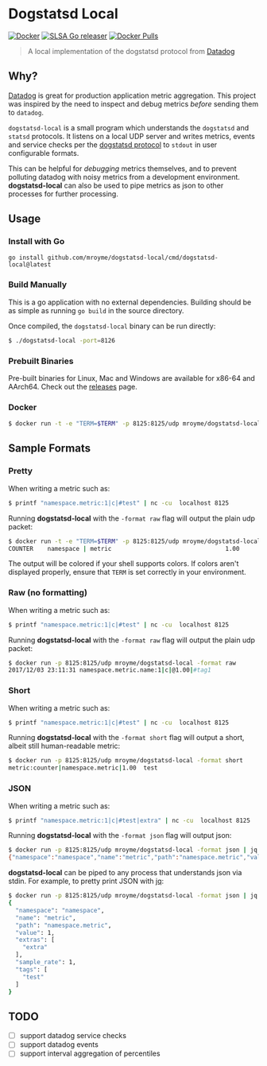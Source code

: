 # Dogstatsd Local

[![Docker](https://github.com/mroyme/dogstatsd-local/actions/workflows/docker-publish.yml/badge.svg)](https://github.com/mroyme/dogstatsd-local/actions/workflows/docker-publish.yml)
[![SLSA Go releaser](https://github.com/mroyme/dogstatsd-local/actions/workflows/go-ossf-slsa3-publish.yml/badge.svg)](https://github.com/mroyme/dogstatsd-local/actions/workflows/go-ossf-slsa3-publish.yml)
[![Docker Pulls](https://img.shields.io/docker/pulls/mroyme/dogstatsd-local?logo=docker)](https://hub.docker.com/r/mroyme/dogstatsd-local)

> A local implementation of the dogstatsd protocol from [Datadog](https://www.datadog.com)


## Why?

[Datadog](https://www.datadog.com) is great for production application metric aggregation. This project was inspired by the need to inspect and debug metrics _before_ sending them to `datadog`.

`dogstatsd-local` is a small program which understands the `dogstatsd` and `statsd` protocols. It listens on a local UDP server and writes metrics, events and service checks per the [dogstatsd protocol](https://docs.datadoghq.com/guides/dogstatsd/) to `stdout` in user configurable formats.

This can be helpful for _debugging_ metrics themselves, and to prevent polluting datadog with noisy metrics from a development environment. **dogstatsd-local** can also be used to pipe metrics as json to other processes for further processing.

## Usage

### Install with Go

```
go install github.com/mroyme/dogstatsd-local/cmd/dogstatsd-local@latest
```

### Build Manually

This is a go application with no external dependencies. Building should be as simple as running `go build` in the source directory.

Once compiled, the `dogstatsd-local` binary can be run directly:
```bash
$ ./dogstatsd-local -port=8126
```

### Prebuilt Binaries

Pre-built binaries for Linux, Mac and Windows are available for x86-64 and AArch64.
Check out the [releases](https://github.com/mroyme/dogstatsd-local/releases/latest) page.


### Docker

```bash
$ docker run -t -e "TERM=$TERM" -p 8125:8125/udp mroyme/dogstatsd-local
```

## Sample Formats

### Pretty 

When writing a metric such as:

```bash
$ printf "namespace.metric:1|c|#test" | nc -cu  localhost 8125
```

Running **dogstatsd-local** with the `-format raw` flag will output the plain udp packet:

```bash
$ docker run -t -e "TERM=$TERM" -p 8125:8125/udp mroyme/dogstatsd-local -format pretty
COUNTER    namespace | metric                                1.00           TAGS = test
```

The output will be colored if your shell supports colors.
If colors aren't displayed properly, ensure that `TERM` is set correctly in your environment.

### Raw (no formatting)

When writing a metric such as:

```bash
$ printf "namespace.metric:1|c|#test" | nc -cu  localhost 8125
```

Running **dogstatsd-local** with the `-format raw` flag will output the plain udp packet:

```bash
$ docker run -p 8125:8125/udp mroyme/dogstatsd-local -format raw
2017/12/03 23:11:31 namespace.metric.name:1|c|@1.00|#tag1
```

### Short 

When writing a metric such as:

```bash
$ printf "namespace.metric:1|c|#test" | nc -cu  localhost 8125
```

Running **dogstatsd-local** with the `-format short` flag will output a short, albeit still human-readable metric:

```bash
$ docker run -p 8125:8125/udp mroyme/dogstatsd-local -format short
metric:counter|namespace.metric|1.00  test

```

### JSON

When writing a metric such as:
```bash
$ printf "namespace.metric:1|c|#test|extra" | nc -cu  localhost 8125
```

Running **dogstatsd-local** with the `-format json` flag will output json:

```bash
$ docker run -p 8125:8125/udp mroyme/dogstatsd-local -format json | jq .
{"namespace":"namespace","name":"metric","path":"namespace.metric","value":1,"extras":["extra"],"sample_rate":1,"tags":["test"]}
```

**dogstatsd-local** can be piped to any process that understands json via stdin. For example, to pretty print JSON with [jq](https://stedolan.github.io/jq/):

```bash
$ docker run -p 8125:8125/udp mroyme/dogstatsd-local -format json | jq .
{
  "namespace": "namespace",
  "name": "metric",
  "path": "namespace.metric",
  "value": 1,
  "extras": [
    "extra"
  ],
  "sample_rate": 1,
  "tags": [
    "test"
  ]
}
```

## TODO

- [ ] support datadog service checks
- [ ] support datadog events
- [ ] support interval aggregation of percentiles
